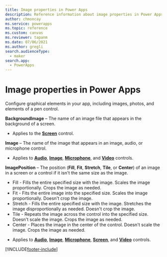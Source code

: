 ```yaml
---
title: Image properties in Power Apps
description: Reference information about image properties in Power Apps.
author: chmoncay
ms.service: powerapps
ms.topic: reference
ms.custom: canvas
ms.reviewer: tapanm
ms.date: 07/06/2021
ms.author: gregli
search.audienceType: 
  - maker
search.app: 
  - PowerApps
---
```


# Image properties in Power Apps
Configure graphical elements in your app, including images, photos, and elements of a pen control.

**BackgroundImage** – The name of an image file that appears in the background of a screen.

* Applies to the **[Screen](control-screen.md)** control.

**Image** – The name of the image that appears in an image, audio, or microphone control.

* Applies to **[Audio](control-audio-video.md)**, **[Image](control-image.md)**, **[Microphone](control-microphone.md)**, and **[Video](control-audio-video.md)** controls.

**ImagePosition** – The position (**Fill**, **Fit**, **Stretch**, **Tile**, or **Center**) of an image in a screen or a control if it isn't the same size as the image.
- Fill - Fills the entire specified size with the image. Scales the image proportionally. Crops the image as needed.
- Fit - Fits the entire image into the specified size. Scales the image proportionally. Doesn't crop the image.
- Stretch - Fills the entire specified size with the image. Stretches the image disproportionally as needed. Doesn't crop the image.
- Tile - Repeats the image across the control into the specified size.  Doesn't scale the image. Crops the image as needed.
- Center - Places the image in the center of the control. Doesn't scale the image. Crops the image as needed.

* Applies to **[Audio](control-audio-video.md)**, **[Image](control-image.md)**, **[Microphone](control-microphone.md)**, **[Screen](control-screen.md)**, and **[Video](control-audio-video.md)** controls.



[!INCLUDE[footer-include](../../../includes/footer-banner.md)]

